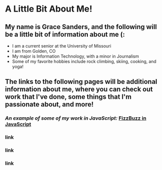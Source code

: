 # A Little Bit About Me!
## My name is Grace Sanders, and the following will be a little bit of information about me (:

+ I am a current senior at the University of Missouri 
+ I am from Golden, CO
+ My major is Information Technology, with a minor in Journalism 
+ Some of my favorite hobbies include rock climbing, skiing, cooking, and yoga!

## The links to the following pages will be additional information about me, where you can check out work that I've done, some things that I'm passionate about, and more! 
### *An example of some of my work in JavaScript:* [FizzBuzz in JavaScript](ExampleJS.md)
### link 
### link
### link 
